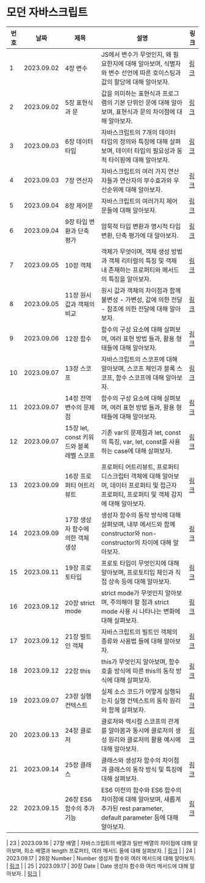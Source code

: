 # 모던 자바스크립트

| 번호 | 날짜       | 제목                                      | 설명                                                                                                                                      | 링크                                                                          |
| ---- | ---------- | ----------------------------------------- | ----------------------------------------------------------------------------------------------------------------------------------------- | ----------------------------------------------------------------------------- |
| 1    | 2023.09.02 | 4장 변수                                  | JS에서 변수가 무엇인지, 왜 필요한지에 대해 알아보며, 식별자와 변수 선언에 따른 호이스팅과 값의 할당에 대해 알아보자.                      | [링크](https://www.notion.so/4-30418a63c6244e41a530b0d9dbb1b240)              |
| 2    | 2023.09.02 | 5장 표현식과 문                           | 값을 의미하는 표현식과 프로그램의 기본 단위인 문에 대해 알아보며, 표현식과 문의 차이점에 대해 알아보자.                                   | [링크](https://www.notion.so/5-07b8408fc2c84dfcb983f61297302769)              |
| 3    | 2023.09.03 | 6장 데이터 타입                           | 자바스크립트의 7개의 데이터 타입의 정의와 특징에 대해 살펴보며, 데이터 타입의 필요성과 동적 타이핑에 대해 알아보자.                       | [링크](https://www.notion.so/6-a4d4a67e3c804833ba6f669964dbd3e4)              |
| 4    | 2023.09.03 | 7장 연산자                                | 자바스크립트의 여러 가지 연산자들과 연산자의 부수효과와 우선순위에 대해 알아보자.                                                         | [링크](https://www.notion.so/7-c6968db21cfe423495f433fea3a71c97)              |
| 5    | 2023.09.04 | 8장 제어문                                | 자바스크립트의 여러가지 제어문들에 대해 알아보자.                                                                                         | [링크](https://www.notion.so/8-0dbcf9b3ffe646699d0371fdc828d9f5)              |
| 6    | 2023.09.04 | 9장 타입 변환과 단축 평가                 | 암묵적 타입 변환과 명시적 타입 변환, 단축 평가에 대 알아보자.                                                                             | [링크](https://www.notion.so/9-2a6bd99282e845b08d6459e6a903370c)              |
| 7    | 2023.09.05 | 10장 객체                                 | 객체가 무엇이며, 객체 생성 방법과 객체 리터럴의 특징 및 객체 내 존재하는 프로퍼티와 메서드의 특징을 알아보자.                             | [링크](https://www.notion.so/10-720a5df3630b4fb3b002535af50a4bb3)             |
| 8    | 2023.09.05 | 11장 원시 값과 객체의 비교                | 원시 값과 객체의 차이점과 함께 불변성 - 가변성, 값에 의한 전달 - 참조에 의한 전달에 대해 알아보자.                                        | [링크](https://www.notion.so/11-7f45814465554a71a553ee92e2e4093f)             |
| 9    | 2023.09.06 | 12장 함수                                 | 함수의 구성 요소에 대해 살펴보며, 여러 표현 방법 들과, 활용 형태들에 대해 알아보자.                                                       | [링크](https://www.notion.so/12-3f238437f83448ed8d468123e572eb6c)             |
| 10   | 2023.09.07 | 13장 스코프                               | 자바스크립트의 스코프에 대해 알아보며, 스코프 체인과 블록 스코프, 함수 스코프에 대해 알아보자.                                            | [링크](https://www.notion.so/13-17719a1993024ec5a145ebcb56557359)             |
| 11   | 2023.09.07 | 14장 전역변수의 문제점                    | 함수의 구성 요소에 대해 살펴보며, 여러 표현 방법 들과, 활용 형태들에 대해 알아보자.                                                       | [링크](https://www.notion.so/14-eced72ccc7dc43c1821c4638ffd40520)             |
| 12   | 2023.09.07 | 15장 let, const 키워드와 블록 레벨 스코프 | 기존 var의 문제점과 let, const의 특징, var, let, const를 사용하는 case에 대해 살펴보자.                                                   | [링크](https://www.notion.so/13-17719a1993024ec5a145ebcb56557359)             |
| 13   | 2023.09.09 | 16장 프로퍼티 어트리뷰트                  | 프로퍼티 어트리뷰트, 프로퍼티 디스크립터 객체에 대해 알아보며, 데이터 프로퍼티 및 접근자 프로퍼티, 프로퍼티 및 객체 감지에 대해 알아보자. | [링크](https://www.notion.so/16-21afea875f704d42b47a1c0eaf467cdc)             |
| 14   | 2023.09.09 | 17장 생성자 함수에 의한 객체 생성         | 생성자 함수의 동작 방식에 대해 살펴보며, 내부 메서드와 함께 constructor와 non-constructor의 차이에 대해 알아보자.                         | [링크](https://www.notion.so/17-beb6e2c014c34d51bfd6eae14084878f)             |
| 15   | 2023.09.11 | 19장 프로토타입                           | 프로토 타입이 무엇인지에 대해 알아보며, 프로토티입 체인과 직접 상속 등에 대해 알아보자.                                                   | [링크](https://www.notion.so/19-da975dc5a3b34573899148b5c61e2b08)             |
| 16   | 2023.09.12 | 20장 strict mode                          | strict mode가 무엇인지 알아보며, 주의해야 할 점과 strict mode 사용 시 나타나는 변화에 대해 살펴보자.                                      | [링크](https://www.notion.so/20-strict-mode-82a1c59896324bedaa92c26e099cd6c4) |
| 17   | 2023.09.12 | 21장 빌트인 객체                          | 자바스크립트의 빌트인 객체의 종류와 사용법 들에 대해 알아보자.                                                                            | [링크](https://www.notion.so/21-2b3a108291ae47a0b1162917aea51a01)             |
| 18   | 2023.09.12 | 22장 this                                 | this가 무엇인지 알아보며, 함수 호출 방식에 따른 this의 동작 방식에 대해 살펴보자.                                                         | [링크](https://www.notion.so/22-this-65f080a3de4644619635d8808179a5fb)        |
| 19   | 2023.09.07 | 23장 실행 컨텍스트                        | 실제 소스 코드가 어떻게 실행되는지 실행 컨텍스트의 동작 원리와 함께 살펴보자.                                                             | [링크](https://www.notion.so/23-c014ada707f746b792daf5deecc39cb2)             |
| 20   | 2023.09.13 | 24장 클로저                               | 클로저와 렉시컬 스코프의 관계를 알아봄과 동시에 클로저의 생성 원리와 클로저의 활용 예시에 대해 알아보자.                                  | [링크](https://www.notion.so/24-02a110c0132044b08f08efe47a560ae0)             |
| 21   | 2023.09.14 | 25장 클래스                               | 클래스와 생성자 함수의 차이점과 클래스의 동작 방식 및 특징에 대해 살펴보자.                                                               | [링크](https://www.notion.so/25-51bcb1c432a64bf4b74db0332675f7f1)             |
| 22   | 2023.09.15 | 26장 ES6 함수의 추가 기능                 | ES6 이전의 함수와 ES6 함수의 차이점에 대해 알아보며, 새롭게 추가된 rest parameter, default parameter 등에 대해 알아보자.                  | [링크](https://www.notion.so/26-ES6-337e13b962c84e90a67f7dd9c33929ad)         |

| 23 | 2023.09.16 | 27장 배열 | 자바스크립트의 배열과 일반 배열의 차이점에 대해 알아보며, 희소 배열과 length 프로퍼티, 여러 메서드 들에 대해 살펴보자. | [링크](https://www.notion.so/27-e6ff6f80e67649929edf0d13aff24921) |
| 24 | 2023.09.17 | 28장 Number | Number 생성자 함수와 여러 메서드에 대해 알아보자. | [링크](https://www.notion.so/28-Number-058b1d9c11dc4af79372ddbb6988ace8) |
| 25 | 2023.09.17 | 30장 Date | Date 생성자 함수와 여러 메서드에 대해 알아보자. | [링크](https://www.notion.so/30-Date-d46f4f33866145cdacb80857eefda4aa) |
